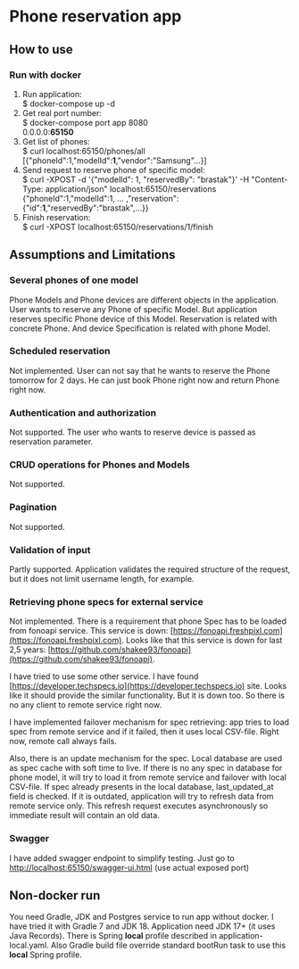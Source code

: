 # Phone reservation app

## How to use
### Run with docker
1. Run application: \
$ docker-compose up -d
2. Get real port number: \
$ docker-compose port app 8080 \
0.0.0.0:**65150**
3. Get list of phones: \
$ curl localhost:65150/phones/all \
[{"phoneId":1,"modelId":**1**,"vendor":"Samsung"...}]
4. Send request to reserve phone of specific model: \
$ curl -XPOST -d '{"modelId": 1, "reservedBy": "brastak"}' -H "Content-Type: application/json" localhost:65150/reservations \
{"phoneId":1,"modelId":1, ... ,"reservation":{"id":**1**,"reservedBy":"brastak",...}}
5. Finish reservation: \
$ curl -XPOST localhost:65150/reservations/1/finish

## Assumptions and Limitations
### Several phones of one model
Phone Models and Phone devices are different objects in the  application. User wants to reserve any 
Phone of specific Model. But application reserves specific Phone device of this Model. Reservation is 
related with concrete Phone. And device Specification is related with phone Model.

### Scheduled reservation
Not implemented. User can not say that he wants to reserve the Phone tomorrow for 2 days. He can just
book Phone right now and return Phone right now.

### Authentication and authorization
Not supported. The user who wants to reserve device is passed as reservation parameter.

### CRUD operations for Phones and Models
Not supported.

### Pagination
Not supported.

### Validation of input
Partly supported. Application validates the required structure of the request, but it does not limit username 
length, for example.

### Retrieving phone specs for external service
Not implemented. There is a requirement that phone Spec has to be loaded from fonoapi service. This service is down:
[https://fonoapi.freshpixl.com](https://fonoapi.freshpixl.com).
Looks like that this service is down for last 2,5 years: [https://github.com/shakee93/fonoapi](https://github.com/shakee93/fonoapi).

I have tried to use some other service. I have found [https://developer.techspecs.io](https://developer.techspecs.io) site.
Looks like it should provide the similar functionality. But it is down too. So there is no
any client to remote service right now.

I have implemented failover mechanism for spec retrieving: app tries to load spec from remote service
and if it failed, then it uses local CSV-file. Right now, remote call always fails.

Also, there is an update mechanism for the spec. Local database are used as spec cache with soft time to live.
If there is no any spec in database for phone model, it will try to load it from remote service and failover with
local CSV-file. If spec already presents in the local database, last_updated_at field is checked. If it is outdated,
application will try to refresh data from remote service only. This refresh request executes asynchronously so 
immediate result will contain an old data.

### Swagger
I have added swagger endpoint to simplify testing. Just go to
[http://localhost:65150/swagger-ui.html](http://localhost:65150/swagger-ui.html) (use actual exposed port)

## Non-docker run
You need Gradle, JDK and Postgres service to run app without docker. I have tried it with Gradle 7 and JDK 18.
Application need JDK 17+ (it uses Java Records). There is Spring **local** profile described in application-local.yaml.
Also Gradle build file override standard bootRun task to use this **local** Spring profile. 
